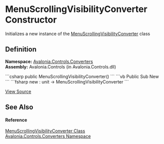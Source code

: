 # MenuScrollingVisibilityConverter Constructor


Initializes a new instance of the <a href="T_Avalonia_Controls_Converters_MenuScrollingVisibilityConverter">MenuScrollingVisibilityConverter</a> class



## Definition
**Namespace:** <a href="N_Avalonia_Controls_Converters">Avalonia.Controls.Converters</a>  
**Assembly:** Avalonia.Controls (in Avalonia.Controls.dll)

<Tabs groupId="api-code-preview">
<TabItem value="csharp" label="C#">
```csharp
public MenuScrollingVisibilityConverter()
```
</TabItem>
<TabItem value="vb" label="VB">
```vb
Public Sub New
```
</TabItem>
<TabItem value="fsharp" label="F#">
```fsharp
new : unit -> MenuScrollingVisibilityConverter
```
</TabItem>
</Tabs>



<a href="https://github.com/AvaloniaUI/Avalonia/tree/master/src/Avalonia.Controls/Converters/MenuScrollingVisibilityConverter.cs" title="View the source code">View Source</a>



## See Also


#### Reference
<a href="T_Avalonia_Controls_Converters_MenuScrollingVisibilityConverter">MenuScrollingVisibilityConverter Class</a>  
<a href="N_Avalonia_Controls_Converters">Avalonia.Controls.Converters Namespace</a>  

